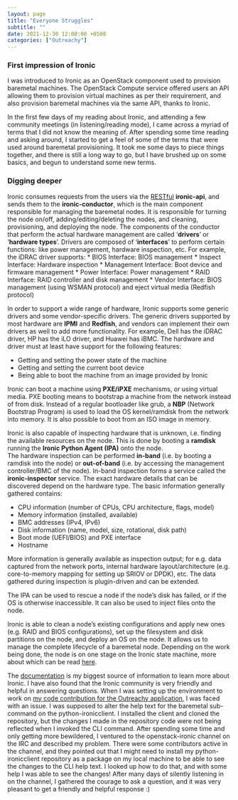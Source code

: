 ```yaml
---
layout: page
title: "Everyone Struggles"
subtitle: ""
date: 2021-12-30 12:00:00 +0500
categories: ["Outreachy"]
---
```


<h3>First impression of Ironic</h3>
I was introduced to Ironic as an OpenStack component used to provision baremetal machines. The OpenStack Compute service offered users an API allowing them to provision virtual machines as per their requirement, and also provision baremetal machines via the same API, thanks to Ironic. 

In the first few days of my reading about Ironic, and attending a few community meetings (in listening/reading mode), I came across a myriad of terms that I did not know the meaning of. After spending some time reading and asking around, I started to get a feel of some of the terms that were used around baremetal provisioning. It took me some days to piece things together, and there is still a long way to go, but I have brushed up on some basics, and begun to understand some new terms.

<h3>Digging deeper</h3>
Ironic consumes requests from the users via the <a href='https://restfulapi.net/'>RESTful</a> <b>ironic-api</b>, and sends them to the <b>ironic-conductor</b>, which is the main component responsible for managing the baremetal nodes. It is responsible for turning the node on/off, adding/editing/deleting the nodes, and cleaning, provisioning, and deploying the node. 
The components of the conductor that perform the actual hardware management are called ‘<b>drivers</b>’ or ‘<b>hardware types</b>’. Drivers are composed of ‘<b>interfaces</b>’ to perform certain functions: like power management, hardware inspection, etc. For example, the iDRAC driver supports:
* BIOS Interface: BIOS management
* Inspect Interface: Hardware inspection
* Management Interface: Boot device and firmware management
* Power Interface: Power management
* RAID Interface: RAID controller and disk management 
* Vendor Interface: BIOS management (using WSMAN protocol) and eject virtual media (Redfish protocol) 

In order to support a wide range of hardware, Ironic supports some generic drivers and some vendor-specific drivers. The generic drivers supported by most hardware are <b>IPMI</b> and <b>Redfish</b>, and vendors can implement their own drivers as well to add more functionality. For example, Dell has the iDRAC driver, HP has the iLO driver, and Huawei has iBMC. The hardware and driver must at least have support for the following features:
* Getting and setting the power state of the machine
* Getting and setting the current boot device
* Being able to boot the machine from an image provided by Ironic 

Ironic can boot a machine using <b>PXE/iPXE</b> mechanisms, or using virtual media. PXE booting means to bootstrap a machine from the network instead of from disk. Instead of a regular bootloader like grub, a <b>NBP</b> (Network Bootstrap Program) is used to load the OS kernel/ramdisk from the network into memory. It is also possible to boot from an ISO image in memory.

Ironic is also capable of inspecting hardware that is unknown, i.e. finding the available resources on the node. This is done by booting a <b>ramdisk</b> running the <b>Ironic Python Agent (IPA)</b> onto the node.  
The hardware inspection can be performed <b>in-band</b> (i.e. by booting a ramdisk into the node) or <b>out-of-band</b> (i.e. by accessing the management controller/BMC of the node). In-band inspection forms a service called the <b>ironic-inspector</b> service. The exact hardware details that can be discovered depend on the hardware type. The basic information generally gathered contains: 
* CPU information (number of CPUs, CPU architecture, flags, model)
* Memory information (installed, available)
* BMC addresses (IPv4, IPv6)
* Disk information (name, model, size, rotational, disk path)
* Boot mode (UEFI/BIOS) and PXE interface
* Hostname 

More information is generally available as inspection output; for e.g. data captured from the network ports, internal hardware layout/architecture (e.g. core-to-memory mapping for setting up SRIOV or DPDK), etc. The data gathered during inspection is plugin-driven and can be extended.

The IPA can be used to rescue a node if the node’s disk has failed, or if the OS is otherwise inaccessible. It can also be used to inject files onto the node.

Ironic is able to clean a node’s existing configurations and apply new ones (e.g. RAID and BIOS configurations), set up the filesystem and disk partitions on the node, and deploy an OS on the node. It allows us to manage the complete lifecycle of a baremetal node. Depending on the work being done, the node is on one stage on the Ironic state machine, more about which can be read <a href='https://docs.openstack.org/ironic/latest/user/states.html'>here</a>.

The <a href='https://docs.openstack.org/ironic/latest/'>documentation</a> is my biggest source of information to learn more about Ironic. I have also found that the Ironic community is very friendly and helpful in answering questions. When I was setting up the environment to work on <a href='https://review.opendev.org/c/openstack/python-ironicclient/+/816098'>my code contribution for the Outreachy application</a>, I was faced with an issue. I was supposed to alter the help text for the baremetal sub-command on the python-ironicclient. I installed the client and cloned the repository, but the changes I made in the repository code were not being reflected when I invoked the CLI command. After spending some time and only getting more bewildered, I ventured to the openstack-ironic channel on the IRC and described my problem. There were some contributors active in the channel, and they pointed out that I might need to install my python-ironicclient repository as a package on my local machine to be able to see the changes to the CLI help text. I looked up how to do that, and with some help I was able to see the changes! After many days of silently listening in on the channel, I gathered the courage to ask a question, and it was very pleasant to get a friendly and helpful response :)

